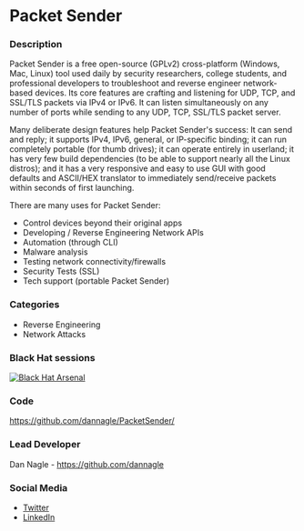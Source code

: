 # Packet Sender

### Description
Packet Sender is a free open-source (GPLv2) cross-platform (Windows, Mac, Linux) tool used daily by security researchers, college students, and professional developers to troubleshoot and reverse engineer network-based devices. Its core features are crafting and listening for UDP, TCP, and SSL/TLS packets via IPv4 or IPv6. It can listen simultaneously on any number of ports while sending to any UDP, TCP, SSL/TLS packet server.

Many deliberate design features help Packet Sender's success: It can send and reply; it supports IPv4, IPv6, general, or IP-specific binding; it can run completely portable (for thumb drives); it can operate entirely in userland; it has very few build dependencies (to be able to support nearly all the Linux distros); and it has a very responsive and easy to use GUI with good defaults and ASCII/HEX translator to immediately send/receive packets within seconds of first launching.

There are many uses for Packet Sender:
* Control devices beyond their original apps
* Developing / Reverse Engineering Network APIs
* Automation (through CLI)
* Malware analysis
* Testing network connectivity/firewalls
* Security Tests (SSL)
* Tech support (portable Packet Sender)


### Categories
* Reverse Engineering
* Network Attacks


### Black Hat sessions
[![Black Hat Arsenal](https://raw.githubusercontent.com/toolswatch/badges/master/arsenal/usa/2021.svg)](https://www.blackhat.com/us-21/arsenal/schedule/index.html#packet-sender-24082)


### Code
https://github.com/dannagle/PacketSender/

### Lead Developer
Dan Nagle - https://github.com/dannagle

### Social Media
* [Twitter](https://twitter.com/NagleCode)
* [LinkedIn](https://www.linkedin.com/in/dannagle)
